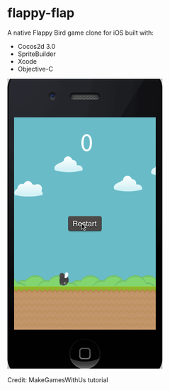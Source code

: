 flappy-flap
===========

A native Flappy Bird game clone for iOS built with:

* Cocos2d 3.0
* SpriteBuilder
* Xcode
* Objective-C

![image](/GamePreview.gif)

Credit: MakeGamesWithUs tutorial